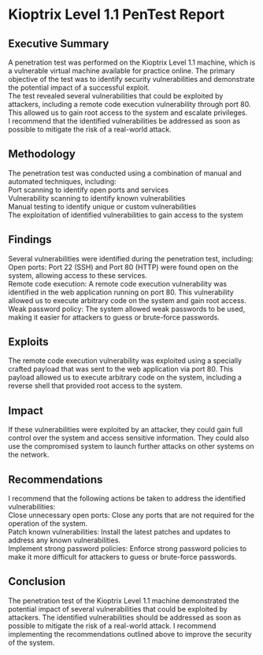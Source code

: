 <h1>Kioptrix Level 1.1 PenTest Report</h1>


<h2>Executive Summary</h2>
A penetration test was performed on the Kioptrix Level 1.1 machine, which is a vulnerable virtual machine available for practice online. The primary objective of the test was to identify security vulnerabilities and demonstrate the potential impact of a successful exploit. 
<br />
The test revealed several vulnerabilities that could be exploited by attackers, including a remote code execution vulnerability through port 80. This allowed us to gain root access to the system and escalate privileges. 
<br />
I recommend that the identified vulnerabilities be addressed as soon as possible to mitigate the risk of a real-world attack.
<br />


<h2>Methodology</h2>
The penetration test was conducted using a combination of manual and automated techniques, including:
<br />
Port scanning to identify open ports and services
<br />
Vulnerability scanning to identify known vulnerabilities
<br />
Manual testing to identify unique or custom vulnerabilities
<br />
The exploitation of identified vulnerabilities to gain access to the system
<br />


<h2>Findings</h2>
Several vulnerabilities were identified during the penetration test, including:
<br />
Open ports: Port 22 (SSH) and Port 80 (HTTP) were found open on the system, allowing access to these services.
<br />
Remote code execution: A remote code execution vulnerability was identified in the web application running on port 80. This vulnerability allowed us to execute arbitrary code on the system and gain root access.
<br />
Weak password policy: The system allowed weak passwords to be used, making it easier for attackers to guess or brute-force passwords.
<br />


<h2>Exploits</h2>
The remote code execution vulnerability was exploited using a specially crafted payload that was sent to the web application via port 80. This payload allowed us to execute arbitrary code on the system, including a reverse shell that provided root access to the system.
<br />


<h2>Impact</h2>
If these vulnerabilities were exploited by an attacker, they could gain full control over the system and access sensitive information. They could also use the compromised system to launch further attacks on other systems on the network.
<br />


<h2>Recommendations</h2>
I recommend that the following actions be taken to address the identified vulnerabilities:
<br />
Close unnecessary open ports: Close any ports that are not required for the operation of the system.
<br />
Patch known vulnerabilities: Install the latest patches and updates to address any known vulnerabilities.
<br />
Implement strong password policies: Enforce strong password policies to make it more difficult for attackers to guess or brute-force passwords.
<br />


<h2>Conclusion</h2>
The penetration test of the Kioptrix Level 1.1 machine demonstrated the potential impact of several vulnerabilities that could be exploited by attackers. The identified vulnerabilities should be addressed as soon as possible to mitigate the risk of a real-world attack. I recommend implementing the recommendations outlined above to improve the security of the system.
<br />



<!--
 ```diff
- text in red
+ text in green
! text in orange
# text in gray
@@ text in purple (and bold)@@
```
--!>
